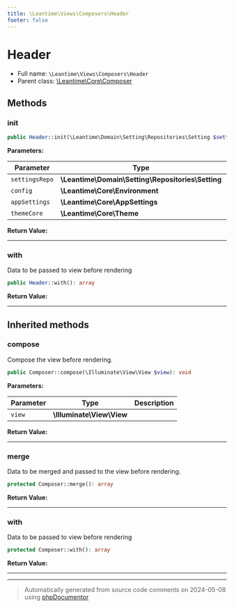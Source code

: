 ```yaml
---
title: \Leantime\Views\Composers\Header
footer: false
---
```


# Header





* Full name: `\Leantime\Views\Composers\Header`
* Parent class: [\Leantime\Core\Composer](../../Core/Composer.md)



## Methods

### init



```php
public Header::init(\Leantime\Domain\Setting\Repositories\Setting $settingsRepo, \Leantime\Core\Environment $config, \Leantime\Core\AppSettings $appSettings, \Leantime\Core\Theme $themeCore): void
```








**Parameters:**

| Parameter | Type | Description |
|-----------|------|-------------|
| `settingsRepo` | **\Leantime\Domain\Setting\Repositories\Setting** |  |
| `config` | **\Leantime\Core\Environment** |  |
| `appSettings` | **\Leantime\Core\AppSettings** |  |
| `themeCore` | **\Leantime\Core\Theme** |  |


**Return Value:**





---
### with

Data to be passed to view before rendering

```php
public Header::with(): array
```









**Return Value:**





---


## Inherited methods

### compose

Compose the view before rendering.

```php
public Composer::compose(\Illuminate\View\View $view): void
```








**Parameters:**

| Parameter | Type | Description |
|-----------|------|-------------|
| `view` | **\Illuminate\View\View** |  |


**Return Value:**





---
### merge

Data to be merged and passed to the view before rendering.

```php
protected Composer::merge(): array
```









**Return Value:**





---
### with

Data to be passed to view before rendering

```php
protected Composer::with(): array
```









**Return Value:**





---


---
> Automatically generated from source code comments on 2024-05-08 using [phpDocumentor](http://www.phpdoc.org/)
